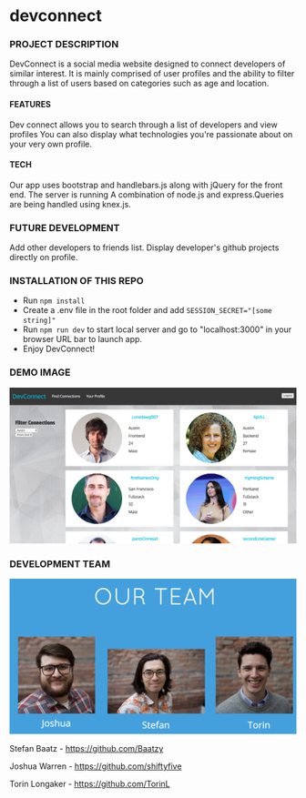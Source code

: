 # devconnect

### PROJECT DESCRIPTION
DevConnect is a social media website designed to connect developers of similar
interest. It is mainly comprised of user profiles and the ability to filter
through a list of users based on categories such as age and location.


#### FEATURES
Dev connect allows you to search through a list of developers and view profiles
You can also display what technologies you're passionate about on your very own
profile.


#### TECH
Our app uses bootstrap and handlebars.js along with jQuery for the front end.
The server is running A combination of node.js and express.Queries are being
 handled using knex.js.


### FUTURE DEVELOPMENT
Add other developers to friends list. Display developer's github projects
directly on profile.

### INSTALLATION OF THIS REPO
- Run `npm install`
- Create a .env file in the root folder and add `SESSION_SECRET="[some string]"`
- Run `npm run dev` to start local server and go to "localhost:3000" in your browser URL bar to launch app.
- Enjoy DevConnect!

### DEMO IMAGE
![app image](https://github.com/shiftyfive/devconnect/blob/master/public/assets/img/devconnect-demo.png?raw=true)

### DEVELOPMENT TEAM
![team image](https://github.com/shiftyfive/devconnect/blob/master/public/assets/img/our-team.png?raw=true)

Stefan Baatz - https://github.com/Baatzy

Joshua Warren - https://github.com/shiftyfive

Torin Longaker - https://github.com/TorinL
